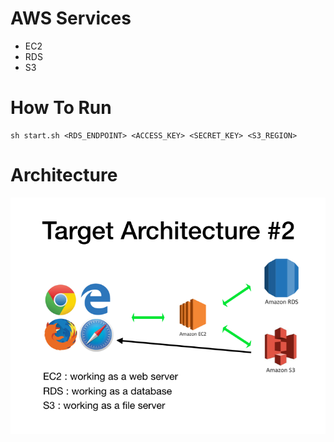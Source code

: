 # AWS Services
- EC2
- RDS
- S3
# How To Run
```
sh start.sh <RDS_ENDPOINT> <ACCESS_KEY> <SECRET_KEY> <S3_REGION>
```

# Architecture
![Architecture](../images/target_architecture_2.png)
